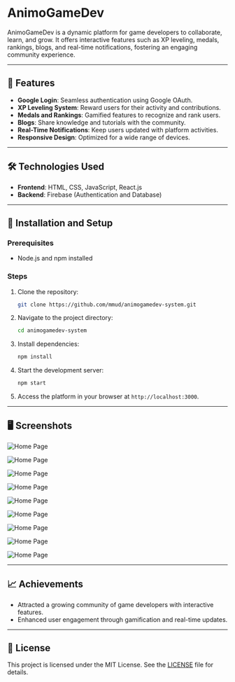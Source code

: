
# AnimoGameDev

AnimoGameDev is a dynamic platform for game developers to collaborate, learn, and grow. It offers interactive features such as XP leveling, medals, rankings, blogs, and real-time notifications, fostering an engaging community experience.

---

## 🌟 Features
- **Google Login**: Seamless authentication using Google OAuth.
- **XP Leveling System**: Reward users for their activity and contributions.
- **Medals and Rankings**: Gamified features to recognize and rank users.
- **Blogs**: Share knowledge and tutorials with the community.
- **Real-Time Notifications**: Keep users updated with platform activities.
- **Responsive Design**: Optimized for a wide range of devices.

---

## 🛠️ Technologies Used
- **Frontend**: HTML, CSS, JavaScript, React.js
- **Backend**: Firebase (Authentication and Database)

---

## 🚀 Installation and Setup

### Prerequisites
- Node.js and npm installed

### Steps
1. Clone the repository:
   ```bash
   git clone https://github.com/mmud/animogamedev-system.git
   ```

2. Navigate to the project directory:
   ```bash
   cd animogamedev-system
   ```

3. Install dependencies:
   ```bash
   npm install
   ```
4. Start the development server:
   ```bash
   npm start
   ```

5. Access the platform in your browser at `http://localhost:3000`.

---

## 🖥️ Screenshots

![Home Page](https://media.licdn.com/dms/image/v2/D4D22AQE_ISVdF0qMbQ/feedshare-shrink_2048_1536/feedshare-shrink_2048_1536/0/1692094525011?e=1745452800&v=beta&t=6zYBUIqo99E6hVOLEicN4X-q1wyWDOzmVLKrC7-MAhA)

![Home Page](https://media.licdn.com/dms/image/v2/D4D22AQFktGpd026ffA/feedshare-shrink_2048_1536/feedshare-shrink_2048_1536/0/1692094525732?e=1745452800&v=beta&t=pBbsW72JQf4ukGe6AThF2OIMOgsjVnmH1n2bThGxlzU)

![Home Page](https://media.licdn.com/dms/image/v2/D4D22AQFXSjzHX8DVkg/feedshare-shrink_2048_1536/feedshare-shrink_2048_1536/0/1692094525796?e=1745452800&v=beta&t=FZgpT6oIYNthP-TYaezcjiR5WJY1L2ZQXVlGO3uqsgY)

![Home Page](https://media.licdn.com/dms/image/v2/D4D22AQEjcK7UrDzrfw/feedshare-shrink_1280/feedshare-shrink_1280/0/1692094526096?e=1745452800&v=beta&t=bEYM9pe_mh9kkEZ42-atcgc5m_iRfXEzxvhSp4bKfWw)

![Home Page](https://media.licdn.com/dms/image/v2/D4D22AQFR9rzkNY-OUA/feedshare-shrink_1280/feedshare-shrink_1280/0/1692094526046?e=1745452800&v=beta&t=Kv9qVRLDai3R86hkanJZA6QhNO3_1ZPMMYiSHyMAmBQ)

![Home Page](https://media.licdn.com/dms/image/v2/D4D22AQEOiD0fEnZZ9g/feedshare-shrink_2048_1536/feedshare-shrink_2048_1536/0/1692094526592?e=1745452800&v=beta&t=Af6IgFa7f2mhrEH5dqkuQrEgqDgcL1Jj0K_4nHI9Ew0)

![Home Page](https://media.licdn.com/dms/image/v2/D4D22AQGZ1rJEmtgFKA/feedshare-shrink_1280/feedshare-shrink_1280/0/1692094526450?e=1745452800&v=beta&t=kPy9KxhNLx-C5T435mOXYH6xdz84yvCGWSDYb8lubdo)

![Home Page](https://media.licdn.com/dms/image/v2/D4D22AQE-lj-GkllIig/feedshare-shrink_1280/feedshare-shrink_1280/0/1692094526292?e=1745452800&v=beta&t=HQ3caHWf6RTe9jg7jPlW3p-g0bL3A1oYlZs3PUsv5TY)

![Home Page](https://media.licdn.com/dms/image/v2/D4D22AQFyCvcyNgWDSA/feedshare-shrink_1280/feedshare-shrink_1280/0/1692094526366?e=1745452800&v=beta&t=s7-oBLip72Go4quhiEKnsKRjsskIfRzhq_YWcwdTb9Q)

---

## 📈 Achievements
- Attracted a growing community of game developers with interactive features.
- Enhanced user engagement through gamification and real-time updates.

---

## 📄 License
This project is licensed under the MIT License. See the [LICENSE](LICENSE) file for details.
